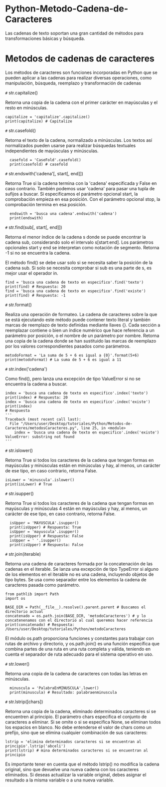 # Python-Metodo-Cadena-de-Caracteres
Las cadenas de texto soportan una gran cantidad de métodos para transformaciones básicas y búsqueda.


# Metodos de cadenas de caracteres

Los métodos de caracteres son funciones incorporadas en Python que se pueden aplicar a las cadenas para realizar diversas operaciones, como manipulación, búsqueda, reemplazo y transformación de cadenas

`#` str.capitalize()

  Retorna una copia de la cadena con el primer carácter en mayúsculas y el resto en minúsculas.
  
    capitalize = 'capitalize'.capitalize()
    print(capitalize) # Capitalize

`#`  str.casefold()

  Retorna el texto de la cadena, normalizado a minúsculas. Los textos así normalizados pueden usarse para realizar búsquedas textuales independientes de mayúsculas y minúsculas.
  
      casefold = 'CaseFold'.casefold()
      print(casefold) # casefold

`#` str.endswith('cadena'[, start[, end]])

  Retorna True si la cadena termina con la 'cadena' especificada y False en caso contrario. También podemos usar 'cadena' para pasar una tupla de sufijos a buscar. Si especificamos el parámetro opcional start, la comprobación empieza en esa posición. Con el parámetro opcional stop, la comprobación termina en esa posición.

      endswith = 'busca una cadena'.endswith('cadena')
      print(endswith)

`#`  str.find(sub[, start[, end]])

   Retorna el menor índice de la cadena s donde se puede encontrar la cadena sub, considerando solo el intervalo s[start:end]. Los parámetros opcionales start y end se interpretan como notación de segmento. Retorna -1 si no se encuentra la cadena.
   
   El método find() se debe usar solo si se necesita saber la posición de la cadena sub. Si solo se necesita comprobar si sub es una parte de s, es mejor usar el operador in.
   
    find = 'busca una cadena de texto en especifico'.find('texto')
    print(find) # Respuesta: 20 
    find = 'busca una cadena de texto en especifico'.find('existe')
    print(find) # Respuesta: -1
    
`#`  str.format()

   Realiza una operación de formateo. La cadena de caracteres sobre la que se está ejecutando este método puede contener texto literal y también marcas de reemplazo de texto definidas mediante llaves {}. Cada sección a reemplazar contiene o bien un índice numérico que hace referencia a un parámetro por posición, o el nombre de un parámetro por nombre. Retorna una copia de la cadena donde se han sustituido las marcas de reemplazo por los valores correspondientes pasados como parámetros.
    
    metodoFormat = 'La suma de 5 + 6 es igual a {0}'.format(5+6)
    print(metodoFormat) # La suma de 5 + 6 es igual a 11
    
`#` str.index('cadena')

   Como find(), pero lanza una excepción de tipo ValueError si no se encuentra la cadena a buscar.
    
    index = 'busca una cadena de texto en especifico'.index('texto')
    print(index) # Respuesta: 20 
    index = 'busca una cadena de texto en especifico'.index('existe')
    print(index)
    # Respuesta
    '''
    Traceback (most recent call last):
      File "/Users/user/Desktop/tutoriales/Python/Metodos-de-Caracteres/metodosCaracteres.py", line 25, in <module>
        index = 'busca una cadena de texto en especifico'.index('existe')
    ValueError: substring not found
    '''
    
    

`#` str.islower()

   Retorna True si todos los caracteres de la cadena que tengan formas en mayúsculas y minúsculas están en minúsculas y hay, al menos, un carácter de ese tipo, en caso contrario, retorna False.

    isLower = 'minuscula'.islower()
    print(isLower) # True
    
`#` str.isupper()

   Retorna True si todos los caracteres de la cadena que tengan formas en mayúsculas y minúsculas 4 están en mayúsculas y hay, al menos, un carácter de ese tipo, en caso contrario, retorna False.
   
      isUpper = 'MAYUSCULA'.isupper()
      print(isUpper) # Respuesta: True
      isUpper = 'mayuscula'.isupper()
      print(isUpper) # Respuesta: False
      isUpper = ' '.isupper()
      print(isUpper) # Respuesta: False
      
 
`#` str.join(iterable)

   Retorna una cadena de caracteres formada por la concatenación de las cadenas en el iterable. Se lanza una excepción de tipo TypeError si alguno de los elementos en el iterable no es una cadena, incluyendo objetos de tipo bytes. Se usa como separador entre los elementos la cadena de caracteres pasada como parámetro.
   
    from pathlib import Path
    import os
    
    BASE_DIR = Path(__file__).resolve().parent.parent # Buscamos el directorio actual
    concatenado = os.path.join(BASE_DIR, 'metodoCaracteres') # y lo concatenenamos con el directorio al cual queremos hacer referencia
    print(concatenado) # Respuesta: /Users/user/Desktop/tutoriales/Python/metodoCaracteres
    
El módulo os.path proporciona funciones y constantes para trabajar con rutas de archivo y directorio, y os.path.join() es una función específica que combina partes de una ruta en una ruta completa y válida, teniendo en cuenta el separador de ruta adecuado para el sistema operativo en uso.


 `#` str.lower()

   Retorna una copia de la cadena de caracteres con todas las letras en minúsculas.
    
      minuscula = 'PalabraEnMINUSCULA'.lower()
      print(minuscula) # Resultado: palabraenminuscula
   
   
  `#`  str.lstrip([chars])

   Retorna una copia de la cadena, eliminado determinados caracteres si se encuentren al principio. El parámetro chars especifica el conjunto de caracteres a eliminar. Si se omite o si se especifica None, se eliminan todos los espacios en blanco. No debe entenderse el valor de chars como un prefijo, sino que se elimina cualquier combinación de sus caracteres:
   
    lstrip = 'elimina determinados caracteres si se encuentran al principio'.lstrip('abceli')
    print(lstrip) # mina determinados caracteres si se encuentran al principio
 
 Es importante tener en cuenta que el método lstrip() no modifica la cadena original, sino que devuelve una nueva cadena con los caracteres eliminados. Si deseas actualizar la variable original, debes asignar el resultado a la misma variable o a una nueva variable.
